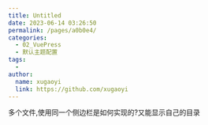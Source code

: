 ```yaml
---
title: Untitled
date: 2023-06-14 03:26:50
permalink: /pages/a0b0e4/
categories:
  - 02_VuePress
  - 默认主题配置
tags:
  - 
author: 
  name: xugaoyi
  link: https://github.com/xugaoyi
---
```

多个文件,使用同一个侧边栏是如何实现的?又能显示自己的目录